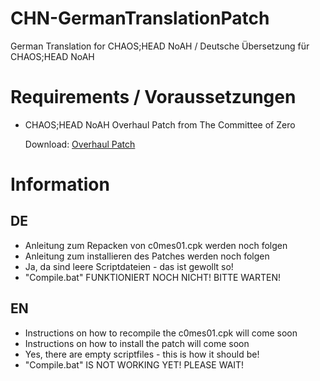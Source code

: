 # CHN-GermanTranslationPatch
German Translation for CHAOS;HEAD NoAH / Deutsche Übersetzung für CHAOS;HEAD NoAH

# Requirements / Voraussetzungen
- CHAOS;HEAD NoAH Overhaul Patch from The Committee of Zero
   
  Download: [Overhaul Patch](https://github.com/CommitteeOfZero/chn-patch/releases)

# Information
## DE
- Anleitung zum Repacken von c0mes01.cpk werden noch folgen
- Anleitung zum installieren des Patches werden noch folgen
- Ja, da sind leere Scriptdateien - das ist gewollt so!
- "Compile.bat" FUNKTIONIERT NOCH NICHT! BITTE WARTEN!

## EN
- Instructions on how to recompile the c0mes01.cpk will come soon
- Instructions on how to install the patch will come soon
- Yes, there are empty scriptfiles - this is how it should be!
- "Compile.bat" IS NOT WORKING YET! PLEASE WAIT!
